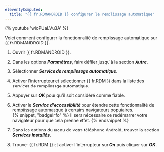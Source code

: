 ```yaml
---
eleventyComputed:
  title: "{{ fr.RDMANDROID }} configurer le remplissage automatique"
---
```

{% youtube 'wioPUaLVuBA' %}

Voici comment configurer la fonctionnalité de remplissage automatique sur {{ fr.RDMANDROID }}.

1. Ouvrir {{ fr.RDMANDROID }}.
1. Dans les options ***Paramètres***, faire défiler jusqu'à la section ***Autre***.
1. Sélectionner ***Service de remplissage automatique***.
1. Activer l'interrupteur et sélectionner {{ fr.RDM }} dans la liste des services de remplissage automatique.
1. Appuyer sur ***OK*** pour qu'il soit considéré comme fiable.
1. Activer le ***Service d'accessibilité*** pour étendre cette fonctionnalité de remplissage automatique à certains navigateurs populaires.  
{% snippet, "badgeInfo" %}
Il sera nécessaire de redémarrer votre navigateur pour que cela prenne effet.
{% endsnippet %}

7. Dans les options du menu de votre téléphone Android, trouver la section ***Services installés***.
1. Trouver {{ fr.RDM }} et activer l'interrupteur sur ***On*** puis cliquer sur ***OK***.
